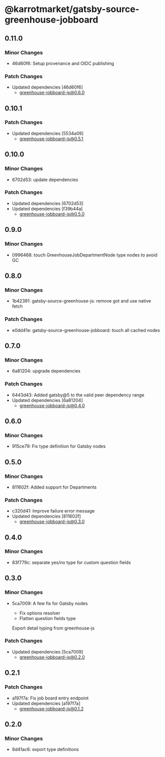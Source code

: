 # @karrotmarket/gatsby-source-greenhouse-jobboard

## 0.11.0

### Minor Changes

- 46d60f6: Setup provenance and OIDC publishing

### Patch Changes

- Updated dependencies [46d60f6]
  - greenhouse-jobboard-js@0.6.0

## 0.10.1

### Patch Changes

- Updated dependencies [5534a09]
  - greenhouse-jobboard-js@0.5.1

## 0.10.0

### Minor Changes

- 6702d53: update dependencies

### Patch Changes

- Updated dependencies [6702d53]
- Updated dependencies [f39b44a]
  - greenhouse-jobboard-js@0.5.0

## 0.9.0

### Minor Changes

- 0996468: touch GreenhouseJobDepartmentNode type nodes to avoid GC

## 0.8.0

### Minor Changes

- 1b42391: gatsby-source-greenhouse-js: remove got and use native fetch

### Patch Changes

- e0dd41e: gatsby-source-greenhouse-jobboard: touch all cached nodes

## 0.7.0

### Minor Changes

- 6a81204: upgrade dependencies

### Patch Changes

- 6443d43: Added gatsby@5 to the valid peer dependency range
- Updated dependencies [6a81204]
  - greenhouse-jobboard-js@0.4.0

## 0.6.0

### Minor Changes

- 915ce79: Fix type definition for Gatsby nodes

## 0.5.0

### Minor Changes

- 811602f: Added support for Departments

### Patch Changes

- c320d41: Improve failure error message
- Updated dependencies [811602f]
  - greenhouse-jobboard-js@0.3.0

## 0.4.0

### Minor Changes

- 83f779c: separate yes/no type for custom question fields

## 0.3.0

### Minor Changes

- 5ca7009: A few fix for Gatsby nodes

  - Fix options resolver
  - Flatten question fields type

  Export detail typing from greenhouse-js

### Patch Changes

- Updated dependencies [5ca7009]
  - greenhouse-jobboard-js@0.2.0

## 0.2.1

### Patch Changes

- a197f7a: Fix job board entry endpoint
- Updated dependencies [a197f7a]
  - greenhouse-jobboard-js@0.1.2

## 0.2.0

### Minor Changes

- 8d41ac6: export type definitions
